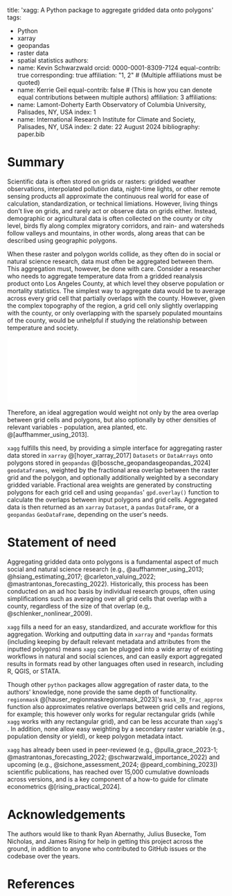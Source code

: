 title: 'xagg: A Python package to aggregate gridded data onto polygons'
tags:
  - Python
  - xarray
  - geopandas
  - raster data
  - spatial statistics
authors:
  - name: Kevin Schwarzwald
    orcid: 0000-0001-8309-7124
    equal-contrib: true
    corresponding: true
    affiliation: "1, 2" # (Multiple affiliations must be quoted)
  - name: Kerrie Geil
    equal-contrib: false # (This is how you can denote equal contributions between multiple authors)
    affiliation: 3
affiliations:
 - name: Lamont-Doherty Earth Observatory of Columbia University, Palisades, NY, USA
   index: 1
 - name: International Research Institute for Climate and Society, Palisades, NY, USA
   index: 2
date: 22 August 2024
bibliography: paper.bib


# Summary
Scientific data is often stored on grids or rasters: gridded weather observations, interpolated pollution data, night-time lights, or other remote sensing products all approximate the continuous real world for ease of calculation, standardization, or technical limiations. However, living things don't live on grids, and rarely act or observe data on grids either. Instead, demographic or agricultural data is often collected on the county or city level, birds fly along complex migratory corridors, and rain- and watersheds follow valleys and mountains, in other words, along areas that can be described using geographic polygons. 

When these raster and polygon worlds collide, as they often do in social or natural science research, data must often be aggregated between them. This aggregation must, however, be done with care. Consider a researcher who needs to aggregate temperature data from a gridded reanalysis product onto Los Angeles County, at which level they observe population or mortality statistics. The simplest way to aggregate data would be to average across every grid cell that partially overlaps with the county. However, given the complex topography of the region, a grid cell only slightly overlapping with the county, or only overlapping with the sparsely populated mountains of the county, would be unhelpful if studying the relationship between temperature and society. 

![Illustration of `xagg` workflow. Variables stored on a geographic grid (in this case 2-meter daily temperature from ERA5 reanalysis; @hersbach_era5_2020), a set of geographic polygons (in this case US county borders, focusing on Los Angeles County as an example), and an optional second weight on a geographic grid (in this case LandScan Day Population; @rose_landscan_2017) are inputted (panels a., c.). `xagg` calculates the relative overlap between each ERA5 grid cell and each county (panel b.). `xagg` regrids the population grid to the ERA5 grid (panel d.), and produces a set of final grid cell weights composed of both the area overlap and the population density (panel e.). For each county, these weights are used to calculate weighted averages of daily temperature (panel f.), which can be then be outputted in multiple formats for further analysis.](xagg_joss_figure1.pdf)

Therefore, an ideal aggregation would weight not only by the area overlap between grid cells and polygons, but also optionally by other densities of relevant variables - population, area planted, etc. @[auffhammer_using_2013].

`xagg` fulfills this need, by providing a simple interface for aggregating raster data stored in `xarray` @[hoyer_xarray_2017] `Datasets` or `DataArrays` onto polygons stored in `geopandas` @[bossche_geopandasgeopandas_2024] `geodataframes`, weighted by the fractional area overlap between the raster grid and the polygon, and optionally additionally weighted by a secondary gridded variable. Fractional area weights are generated by constructing polygons for each grid cell and using `geopandas`' `gpd.overlay()` function to calculate the overlaps between input polygons and grid cells. Aggregated data is then returned as an `xarray` `Dataset`, a `pandas` `DataFrame`, or a `geopandas` `GeoDataFrame`, depending on the user's needs.  


# Statement of need
Aggregating gridded data onto polygons is a fundamental aspect of much social and natural science research (e.g., @auffhammer_using_2013; @hsiang_estimating_2017; @carleton_valuing_2022; @mastrantonas_forecasting_2022). Historically, this process has been conducted on an ad hoc basis by individual research groups, often using simplifications such as averaging over all grid cells that overlap with a county, regardless of the size of that overlap (e.g,. @schlenker_nonlinear_2009). 

`xagg` fills a need for an easy, standardized, and accurate workflow for this aggregation. Working and outputting data in `xarray` and `*pandas` formats (including keeping by default relevant metadata and attributes from the inputted polygons) means `xagg` can be plugged into a wide array of existing workflows in natural and social sciences, and can easily export aggregated results in formats read by other languages often used in research, including R, QGIS, or STATA. 

Though other `python` packages allow aggregation of raster data, to the authors' knowledge, none provide the same depth of functionality. `regionmask` @[hauser_regionmaskregionmask_2023]'s `mask_3D_frac_approx` function also approximates relative overlaps between grid cells and regions, for example; this however only works for regular rectangular grids (while `xagg` works with any rectangular grid), and can be less accurate than `xagg`'s . In addition, none allow easy weighting by a secondary raster variable (e.g., population density or yield), or keep polygon metadata intact. 

`xagg` has already been used in peer-reviewed (e.g., @pulla_grace_2023-1; @mastrantonas_forecasting_2022; @schwarzwald_importance_2022) and upcoming (e.g., @sichone_assessment_2024; @peard_combining_2023]) scientific publications, has reached over 15,000 cumulative downloads across versions, and is a key component of a how-to guide for climate econometrics @[rising_practical_2024]. 

# Acknowledgements
The authors would like to thank Ryan Abernathy, Julius Busecke, Tom Nicholas, and James Rising for help in getting this project across the ground, in addition to anyone who contributed to GitHub issues or the codebase over the years. 

# References
